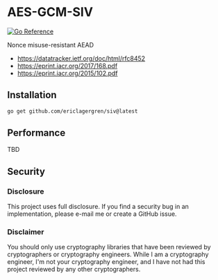 # AES-GCM-SIV

[![Go Reference](https://pkg.go.dev/badge/github.com/ericlagergren/siv.svg)](https://pkg.go.dev/github.com/ericlagergren/siv)

Nonce misuse-resistant AEAD

- https://datatracker.ietf.org/doc/html/rfc8452
- https://eprint.iacr.org/2017/168.pdf
- https://eprint.iacr.org/2015/102.pdf

## Installation

```bash
go get github.com/ericlagergren/siv@latest
```

## Performance

TBD

## Security

### Disclosure

This project uses full disclosure. If you find a security bug in
an implementation, please e-mail me or create a GitHub issue.

### Disclaimer

You should only use cryptography libraries that have been
reviewed by cryptographers or cryptography engineers. While I am
a cryptography engineer, I'm not your cryptography engineer, and
I have not had this project reviewed by any other cryptographers.
